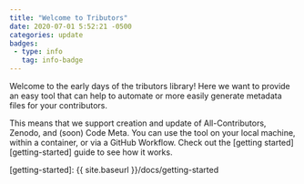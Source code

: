 ```yaml
---
title: "Welcome to Tributors"
date: 2020-07-01 5:52:21 -0500
categories: update
badges:
 - type: info
   tag: info-badge
---
```


Welcome to the early days of the tributors library! Here we want to provide an easy
tool that can help to automate or more easily generate metadata files for your
contributors.

<!--more-->

This means that we support creation and update of All-Contributors, Zenodo,
and (soon) Code Meta. You can use the tool on your local machine, within a container,
or via a GitHub Workflow. Check out the [getting started][getting-started] guide
to see how it works.

[getting-started]: {{ site.baseurl }}/docs/getting-started

